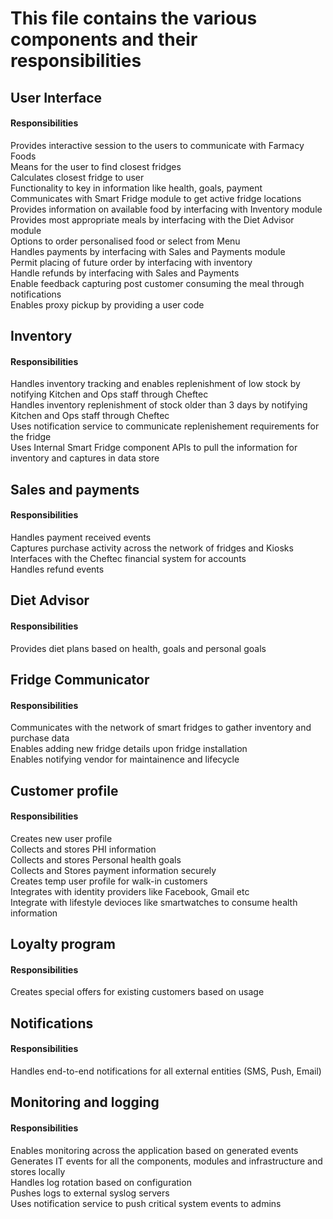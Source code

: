 # This file contains the various components and their responsibilities


## User Interface

#### Responsibilities
Provides interactive session to the users to communicate with Farmacy Foods  
Means for the user to find closest fridges  
Calculates closest fridge to user  
Functionality to key in information like health, goals, payment  
Communicates with Smart Fridge module to get active fridge locations  
Provides information on available food by interfacing with Inventory module  
Provides most appropriate meals by interfacing with the Diet Advisor module  
Options to order personalised food or select from Menu  
Handles payments by interfacing with Sales and Payments module  
Permit placing of future order by interfacing with inventory  
Handle refunds by interfacing with Sales and Payments  
Enable feedback capturing post customer consuming the meal through notifications  
Enables proxy pickup by providing a user code  



## Inventory

#### Responsibilities
Handles inventory tracking and enables replenishment of low stock by notifying Kitchen and Ops staff through Cheftec  
Handles inventory replenishment of stock older than 3 days by notifying Kitchen and Ops staff through Cheftec  
Uses notification service to communicate replenishement requirements for the fridge  
Uses Internal Smart Fridge component APIs to pull the information for inventory and captures in data store  



## Sales and payments  

#### Responsibilities
Handles payment received events  
Captures purchase activity across the network of fridges and Kiosks  
Interfaces with the Cheftec financial system for accounts  
Handles refund events  



## Diet Advisor  

#### Responsibilities
Provides diet plans based on health, goals and personal goals  



## Fridge Communicator  

#### Responsibilities
Communicates with the network of smart fridges to gather inventory and purchase data  
Enables adding new fridge details upon fridge installation  
Enables notifying vendor for maintainence and lifecycle  



## Customer profile  

#### Responsibilities
Creates new user profile  
Collects and stores PHI information  
Collects and stores Personal health goals  
Collects and Stores payment information securely  
Creates temp user profile for walk-in customers  
Integrates with identity providers like Facebook, Gmail etc  
Integrate with lifestyle devioces like smartwatches to consume health information  



## Loyalty program  

#### Responsibilities
Creates special offers for existing customers based on usage  



## Notifications  

#### Responsibilities
Handles end-to-end notifications for all external entities (SMS, Push, Email)  



## Monitoring and logging  

#### Responsibilities
Enables monitoring across the application based on generated events  
Generates IT events for all the components, modules and infrastructure and stores locally  
Handles log rotation based on configuration  
Pushes logs to external syslog servers  
Uses notification service to push critical system events to admins  
